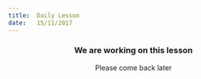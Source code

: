 ```yaml
---
title:  Daily Lesson
date:   15/11/2017
---
```


### <center>We are working on this lesson</center>
<center>Please come back later</center>